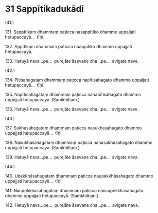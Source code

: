 # 31 Sappītikadukādi

(41.)

131\. Sappītikaṃ dhammaṃ paṭicca nasappītiko dhammo uppajjati hetupaccayā…  tīṇi.

132\. Appītikaṃ dhammaṃ paṭicca naappītiko dhammo uppajjati hetupaccayā.

133\. Hetuyā nava…pe…  purejāte āsevane cha…pe…  avigate nava.

(42.)

134\. Pītisahagataṃ dhammaṃ paṭicca napītisahagato dhammo uppajjati hetupaccayā…  tīṇi.

135\. Napītisahagataṃ dhammaṃ paṭicca nanapītisahagato dhammo uppajjati hetupaccayā. (Saṃkhittaṃ.)

136\. Hetuyā nava…pe…  purejāte āsevane cha…pe…  avigate nava.

(43.)

137\. Sukhasahagataṃ dhammaṃ paṭicca nasukhasahagato dhammo uppajjati hetupaccayā…  tīṇi.

138\. Nasukhasahagataṃ dhammaṃ paṭicca nanasukhasahagato dhammo uppajjati hetupaccayā. (Saṃkhittaṃ.)

139\. Hetuyā nava…pe…  purejāte āsevane cha…pe…  avigate nava.

(44.)

140\. Upekkhāsahagataṃ dhammaṃ paṭicca naupekkhāsahagato dhammo uppajjati hetupaccayā…  tīṇi.

141\. Naupekkhāsahagataṃ dhammaṃ paṭicca nanaupekkhāsahagato dhammo uppajjati hetupaccayā. (Saṃkhittaṃ.)

142\. Hetuyā nava…pe…  purejāte āsevane cha…pe…  avigate nava.
